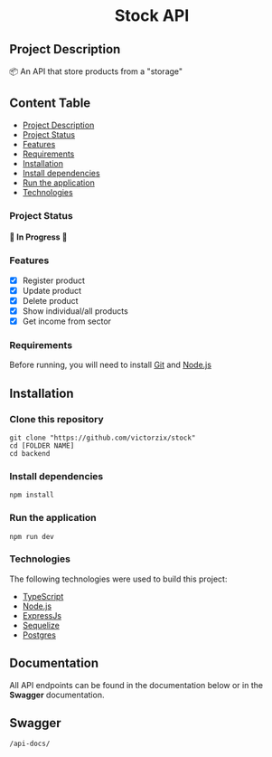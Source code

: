 <h1 align="center">Stock API</h1>

## Project Description
<p>📦 An API that store products from a "storage"</p>

## Content Table
- [Project Description](#project-description)
- [Project Status](#project-status)
 - [Features](#features)
 - [Requirements](#requirements)
- [Installation](#installation)
 - [Install dependencies](#install-dependencies)
 - [Run the application](#run-the-application)
 - [Technologies](#technologies)

### Project Status
<h4>🚧 In Progress 🚧</h4>

### Features
- [x] Register product
- [x] Update product
- [x] Delete product
- [x] Show individual/all products
- [x] Get income from sector

### Requirements
Before running, you will need to install [Git](https://git-scm.com) and [Node.js](https://nodejs.org/en/)

## Installation

### Clone this repository

```
git clone "https://github.com/victorzix/stock"
cd [FOLDER NAME]
cd backend
```

### Install dependencies

```
npm install
```

### Run the application

```
npm run dev
```

### Technologies
The following technologies were used to build this project:

- [TypeScript](https://www.typescriptlang.org/)
- [Node.js](https://nodejs.org/en/)
- [ExpressJs](https://expressjs.com/)
- [Sequelize](https://sequelize.org/)
- [Postgres](https://www.postgresql.org/)

## Documentation
All API endpoints can be found in the documentation below or in the **Swagger** documentation.

## Swagger
```
/api-docs/
```

